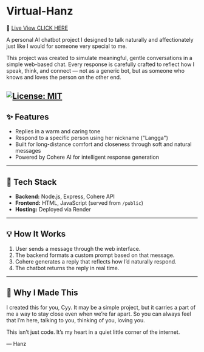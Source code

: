 # Virtual-Hanz

💌 [Live View CLICK HERE](https://mwamwam.github.io/Virtual-Hanz/)




A personal AI chatbot project I designed to talk naturally and affectionately just like I would for someone very special to me.

This project was created to simulate meaningful, gentle conversations in a simple web-based chat. Every response is carefully crafted to reflect how I speak, think, and connect — not as a generic bot, but as someone who knows and loves the person on the other end.


[![License: MIT](https://img.shields.io/badge/License-MIT-yellow.svg)](https://opensource.org/licenses/MIT)
---

## ✨ Features

- Replies in a warm and caring tone
- Respond to a specific person using her nickname ("Langga")
- Built for long-distance comfort and closeness through soft and natural messages
- Powered by Cohere AI for intelligent response generation

---

## 🔧 Tech Stack

- **Backend:** Node.js, Express, Cohere API
- **Frontend:** HTML, JavaScript (served from `/public`)
- **Hosting:** Deployed via Render

---

## 💡 How It Works

1. User sends a message through the web interface.
2. The backend formats a custom prompt based on that message.
3. Cohere generates a reply that reflects how I’d naturally respond.
4. The chatbot returns the reply in real time.

---

## 🩷 Why I Made This

I created this for you, Cyy.
It may be a simple project, but it carries a part of me a way to stay close even when we’re far apart.
So you can always feel that I’m here, talking to you, thinking of you, loving you.

This isn’t just code. It’s my heart in a quiet little corner of the internet.

— Hanz
